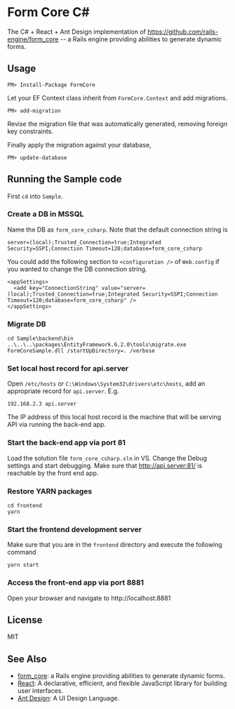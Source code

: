 # Form Core C\#

The C# + React + Ant Design implementation of https://github.com/rails-engine/form_core -- a Rails engine providing abilities to generate dynamic forms.

## Usage

    PM> Install-Package FormCore

Let your EF Context class inherit from `FormCore.Context` and add migrations.

    PM> add-migration

Revise the migration file that was automatically generated, removing foreign key constraints.

Finally apply the migration against your database,

    PM> update-database

## Running the Sample code

First `cd` into `Sample`.

### Create a DB in MSSQL

Name the DB as `form_core_csharp`. Note that the default connection string is

    server=(local);Trusted_Connection=true;Integrated Security=SSPI;Connection Timeout=120;database=form_core_csharp

You could add the following section to `<configuration />` of `Web.config` if you wanted to change the DB connection string.

    <appSettings>
      <add key="ConnectionString" value="server=(local);Trusted_Connection=true;Integrated Security=SSPI;Connection Timeout=120;database=form_core_csharp" />
    </appSettings>

### Migrate DB

    cd Sample\backend\bin
    ..\..\..\packages\EntityFramework.6.2.0\tools\migrate.exe FormCoreSample.dll /startUpDirectory=. /verbose

### Set local host record for api.server

Open `/etc/hosts` or `C:\Windows\System32\drivers\etc\hosts`, add an appropriate record for `api.server`. E.g.

```
192.168.2.3 api.server
```

The IP address of this local host record is the machine that will be serving API via running the back-end app.

### Start the back-end app via port 81

Load the solution file `form_core_csharp.sln` in VS. Change the Debug settings and start debugging.
Make sure that http://api.server:81/ is reachable by the front end app.

### Restore YARN packages

    cd frontend
    yarn

### Start the frontend development server

Make sure that you are in the `frontend` directory and execute the following command

    yarn start

### Access the front-end app via port 8881

Open your browser and navigate to http://localhost:8881

## License

MIT

## See Also

- [form_core](https://github.com/rails-engine/form_core): a Rails engine providing abilities to generate dynamic forms.
- [React](https://github.com/facebook/react/): A declarative, efficient, and flexible JavaScript library for building user interfaces.
- [Ant Design](https://github.com/ant-design/ant-design/): A UI Design Language.

